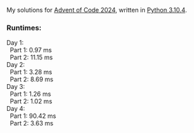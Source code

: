 My solutions for [Advent of Code 2024](https://adventofcode.com/2024), written in [Python 3.10.4](https://www.python.org/).

### Runtimes:  
Day 1:  
&nbsp;&nbsp;Part 1: 0.97 ms  
&nbsp;&nbsp;Part 2: 11.15 ms  
Day 2:  
&nbsp;&nbsp;Part 1: 3.28 ms  
&nbsp;&nbsp;Part 2: 8.69 ms  
Day 3:  
&nbsp;&nbsp;Part 1: 1.26 ms  
&nbsp;&nbsp;Part 2: 1.02 ms  
Day 4:  
&nbsp;&nbsp;Part 1: 90.42 ms  
&nbsp;&nbsp;Part 2: 3.63 ms  
